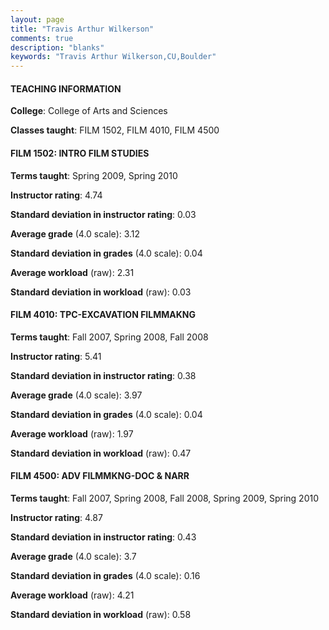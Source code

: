 ```yaml
---
layout: page
title: "Travis Arthur Wilkerson" 
comments: true
description: "blanks"
keywords: "Travis Arthur Wilkerson,CU,Boulder"
---
```

<head>
<script src="https://ajax.googleapis.com/ajax/libs/jquery/2.1.3/jquery.min.js"></script>
<script src="https://dl.dropboxusercontent.com/s/pc42nxpaw1ea4o9/highcharts.js?dl=0"></script>
<!-- <script src="../assets/js/highcharts.js"></script> -->
<style type="text/css">@font-face {
	font-family: "Bebas Neue";
	src: url(https://www.filehosting.org/file/details/544349/BebasNeue Regular.otf) format("opentype");
	}
	h1.Bebas { 
		font-family: "Bebas Neue", Verdana, Tahoma;
	}
</style>
</head>
	   
#### TEACHING INFORMATION

**College**: College of Arts and Sciences

**Classes taught**: FILM 1502, FILM 4010, FILM 4500

#### FILM 1502: INTRO FILM STUDIES

**Terms taught**: Spring 2009, Spring 2010

**Instructor rating**: 4.74

**Standard deviation in instructor rating**: 0.03

**Average grade** (4.0 scale): 3.12

**Standard deviation in grades** (4.0 scale): 0.04

**Average workload** (raw): 2.31

**Standard deviation in workload** (raw): 0.03

#### FILM 4010: TPC-EXCAVATION FILMMAKNG

**Terms taught**: Fall 2007, Spring 2008, Fall 2008

**Instructor rating**: 5.41

**Standard deviation in instructor rating**: 0.38

**Average grade** (4.0 scale): 3.97

**Standard deviation in grades** (4.0 scale): 0.04

**Average workload** (raw): 1.97

**Standard deviation in workload** (raw): 0.47

#### FILM 4500: ADV FILMMKNG-DOC & NARR

**Terms taught**: Fall 2007, Spring 2008, Fall 2008, Spring 2009, Spring 2010

**Instructor rating**: 4.87

**Standard deviation in instructor rating**: 0.43

**Average grade** (4.0 scale): 3.7

**Standard deviation in grades** (4.0 scale): 0.16

**Average workload** (raw): 4.21

**Standard deviation in workload** (raw): 0.58

